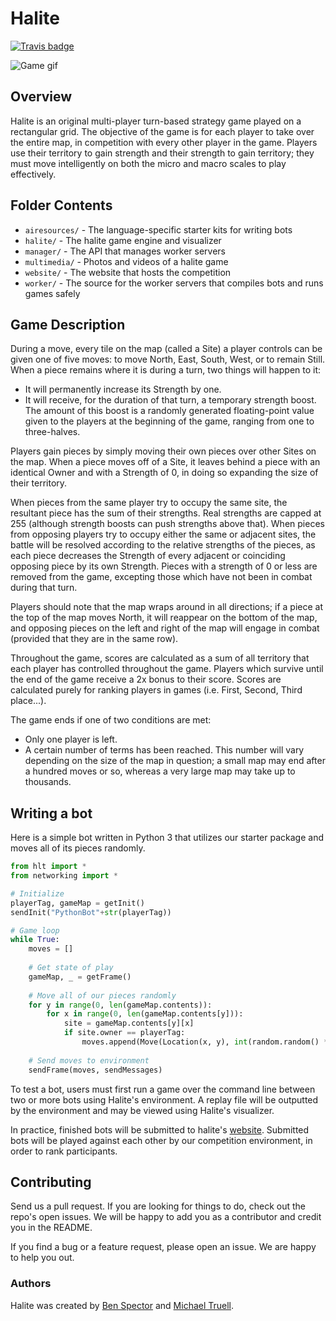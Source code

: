 # Halite

[![Travis badge](https://travis-ci.org/HaliteChallenge/Halite.svg?branch=master)](https://travis-ci.org/HaliteChallenge/Halite)

![Game gif](multimedia/ExampleGame.gif)

## Overview

Halite is an original multi-player turn-based strategy game played on a rectangular grid. The objective of the game is for each player to take over the entire map, in competition with every other player in the game. Players use their territory to gain strength and their strength to gain territory; they must move intelligently on both the micro and macro scales to play effectively.

## Folder Contents

- `airesources/` - The language-specific starter kits for writing bots
- `halite/` - The halite game engine and visualizer
- `manager/` - The API that manages worker servers
- `multimedia/` - Photos and videos of a halite game
- `website/` - The website that hosts the competition
- `worker/` - The source for the worker servers that compiles bots and runs games safely

## Game Description

During a move, every tile on the map (called a Site) a player controls can be given one of five moves: to move North, East, South, West, or to remain Still. When a piece remains where it is during a turn, two things will happen to it:

- It will permanently increase its Strength by one.
- It will receive, for the duration of that turn, a temporary strength boost. The amount of this boost is a randomly generated floating-point value given to the players at the beginning of the game, ranging from one to three-halves.

Players gain pieces by simply moving their own pieces over other Sites on the map. When a piece moves off of a Site, it leaves behind a piece with an identical Owner and with a Strength of 0, in doing so expanding the size of their territory.

When pieces from the same player try to occupy the same site, the resultant piece has the sum of their strengths. Real strengths are capped at 255 (although strength boosts can push strengths above that). When pieces from opposing players try to occupy either the same or adjacent sites, the battle will be resolved according to the relative strengths of the pieces, as each piece decreases the Strength of every adjacent or coinciding opposing piece by its own Strength. Pieces with a strength of 0 or less are removed from the game, excepting those which have not been in combat during that turn.

Players should note that the map wraps around in all directions; if a piece at the top of the map moves North, it will reappear on the bottom of the map, and opposing pieces on the left and right of the map will engage in combat (provided that they are in the same row).

Throughout the game, scores are calculated as a sum of all territory that each player has controlled throughout the game. Players which survive until the end of the game receive a 2x bonus to their score. Scores are calculated purely for ranking players in games (i.e. First, Second, Third place...).

The game ends if one of two conditions are met:

- Only one player is left.
- A certain number of terms has been reached. This number will vary depending on the size of the map in question; a small map may end after a hundred moves or so, whereas a very large map may take up to thousands.

## Writing a bot
Here is a simple bot written in Python 3 that utilizes our starter package and moves all of its pieces randomly.
```python
from hlt import *
from networking import *

# Initialize
playerTag, gameMap = getInit()
sendInit("PythonBot"+str(playerTag))

# Game loop
while True:
	moves = []
	
	# Get state of play
	gameMap, _ = getFrame()
	
	# Move all of our pieces randomly
	for y in range(0, len(gameMap.contents)):
		for x in range(0, len(gameMap.contents[y])):
			site = gameMap.contents[y][x]
			if site.owner == playerTag:
				moves.append(Move(Location(x, y), int(random.random() * 5)))
	
	# Send moves to environment
	sendFrame(moves, sendMessages)
```

To test a bot, users must first run a game over the command line between two or more bots using Halite's environment. A replay file will be outputted by the environment and may be viewed using Halite's visualizer. 

In practice, finished bots will be submitted to halite's [website](http://halite.io/website). Submitted bots will be played against each other by our competition environment, in order to rank participants.

## Contributing

Send us a pull request. If you are looking for things to do, check out the repo's open issues. We will be happy to add you as a contributor and credit you in the README.

If you find a bug or a feature request, please open an issue. We are happy to help you out.

### Authors

Halite was created by [Ben Spector](https://github.com/Sydriax) and [Michael Truell](https://github.com/truell20).

